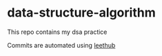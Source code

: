 # data-structure-algorithm

This repo contains my dsa practice

Commits are automated using [leethub](https://github.com/QasimWani/LeetHub)

